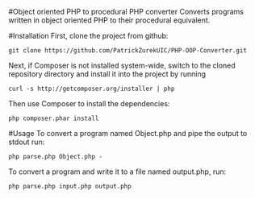 #Object oriented PHP to procedural PHP converter
Converts programs written in object oriented PHP to their procedural equivalent.


#Installation
First, clone the project from github:

    git clone https://github.com/PatrickZurekUIC/PHP-OOP-Converter.git

Next, if Composer is not installed system-wide, switch to the cloned repository directory and install it into the project by running

    curl -s http://getcomposer.org/installer | php

Then use Composer to install the dependencies:

    php composer.phar install

#Usage
To convert a program named Object.php and pipe the output to stdout run:

    php parse.php Object.php -

To convert a program and write it to a file named output.php, run:

    php parse.php input.php output.php
